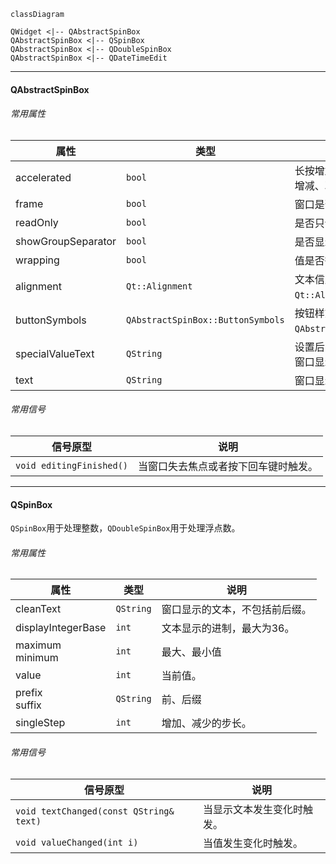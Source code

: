 ```mermaid
classDiagram

QWidget <|-- QAbstractSpinBox
QAbstractSpinBox <|-- QSpinBox
QAbstractSpinBox <|-- QDoubleSpinBox
QAbstractSpinBox <|-- QDateTimeEdit
```

---

#### QAbstractSpinBox

###### 常用属性

| 属性               | 类型                              | 说明                                                  |
| ------------------ | --------------------------------- | ----------------------------------------------------- |
| accelerated        | `bool`                            | 长按增加、减少按钮时，是否会加快增减、减少的速度。    |
| frame              | `bool`                            | 窗口是否绘制在框架中。                                |
| readOnly           | `bool`                            | 是否只读。                                            |
| showGroupSeparator | `bool`                            | 是否显示千位分隔符。                                  |
| wrapping           | `bool`                            | 值是否循环。                                          |
| alignment          | `Qt::Alignment`                   | 文本信息的对齐方式，默认为`Qt::AlignLeft`。           |
| buttonSymbols      | `QAbstractSpinBox::ButtonSymbols` | 按钮样式，默认为`QAbstractSpinBox::UpDownArrows`。    |
| specialValueText   | `QString`                         | 设置后，当前值等于`mininum()`时，窗口显示设置的文本。 |
| text               | `QString`                         | 窗口显示的文本，包括前后缀。                          |

###### 常用信号

| 信号原型                 | 说明                                 |
| ------------------------ | ------------------------------------ |
| `void editingFinished()` | 当窗口失去焦点或者按下回车键时触发。 |

---

#### QSpinBox

`QSpinBox`用于处理整数，`QDoubleSpinBox`用于处理浮点数。

###### 常用属性

| 属性                 | 类型      | 说明                           |
| -------------------- | --------- | ------------------------------ |
| cleanText            | `QString` | 窗口显示的文本，不包括前后缀。 |
| displayIntegerBase   | `int`     | 文本显示的进制，最大为36。     |
| maximum<br />minimum | `int`     | 最大、最小值                   |
| value                | `int`     | 当前值。                       |
| prefix<br />suffix   | `QString` | 前、后缀                       |
| singleStep           | `int`     | 增加、减少的步长。             |

###### 常用信号

| 信号原型                                | 说明                       |
| --------------------------------------- | -------------------------- |
| `void textChanged(const QString& text)` | 当显示文本发生变化时触发。 |
| `void valueChanged(int i)`              | 当值发生变化时触发。       |

